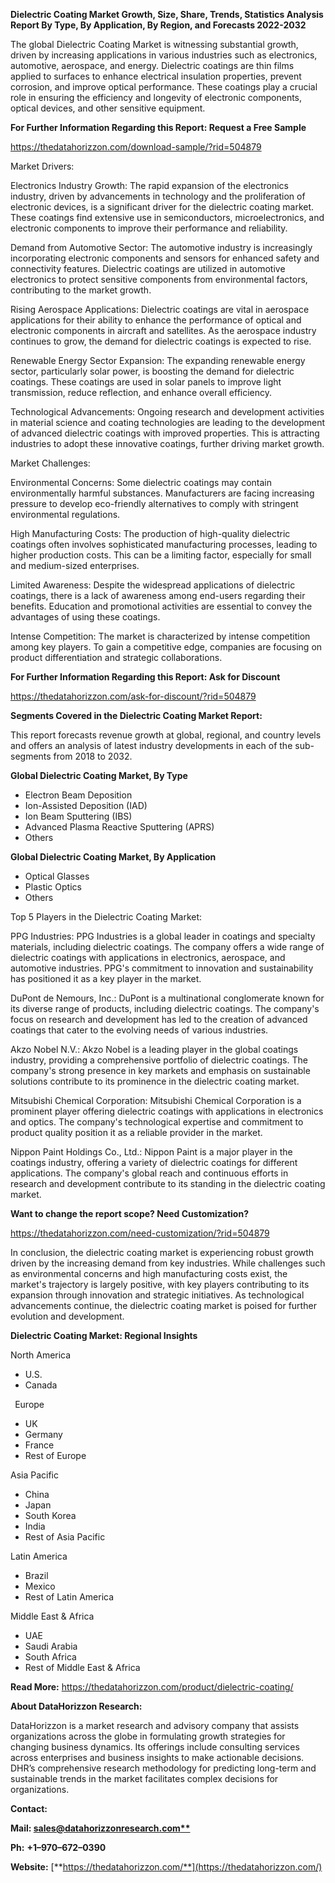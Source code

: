 ﻿**Dielectric Coating Market Growth, Size, Share, Trends, Statistics Analysis Report By Type, By Application, By Region, and Forecasts 2022-2032**

The global Dielectric Coating Market is witnessing substantial growth, driven by increasing applications in various industries such as electronics, automotive, aerospace, and energy. Dielectric coatings are thin films applied to surfaces to enhance electrical insulation properties, prevent corrosion, and improve optical performance. These coatings play a crucial role in ensuring the efficiency and longevity of electronic components, optical devices, and other sensitive equipment.

**For Further Information Regarding this Report: Request a Free Sample**	

<https://thedatahorizzon.com/download-sample/?rid=504879>

Market Drivers:

Electronics Industry Growth: The rapid expansion of the electronics industry, driven by advancements in technology and the proliferation of electronic devices, is a significant driver for the dielectric coating market. These coatings find extensive use in semiconductors, microelectronics, and electronic components to improve their performance and reliability.

Demand from Automotive Sector: The automotive industry is increasingly incorporating electronic components and sensors for enhanced safety and connectivity features. Dielectric coatings are utilized in automotive electronics to protect sensitive components from environmental factors, contributing to the market growth.

Rising Aerospace Applications: Dielectric coatings are vital in aerospace applications for their ability to enhance the performance of optical and electronic components in aircraft and satellites. As the aerospace industry continues to grow, the demand for dielectric coatings is expected to rise.

Renewable Energy Sector Expansion: The expanding renewable energy sector, particularly solar power, is boosting the demand for dielectric coatings. These coatings are used in solar panels to improve light transmission, reduce reflection, and enhance overall efficiency.

Technological Advancements: Ongoing research and development activities in material science and coating technologies are leading to the development of advanced dielectric coatings with improved properties. This is attracting industries to adopt these innovative coatings, further driving market growth.

Market Challenges:

Environmental Concerns: Some dielectric coatings may contain environmentally harmful substances. Manufacturers are facing increasing pressure to develop eco-friendly alternatives to comply with stringent environmental regulations.

High Manufacturing Costs: The production of high-quality dielectric coatings often involves sophisticated manufacturing processes, leading to higher production costs. This can be a limiting factor, especially for small and medium-sized enterprises.

Limited Awareness: Despite the widespread applications of dielectric coatings, there is a lack of awareness among end-users regarding their benefits. Education and promotional activities are essential to convey the advantages of using these coatings.

Intense Competition: The market is characterized by intense competition among key players. To gain a competitive edge, companies are focusing on product differentiation and strategic collaborations.

**For Further Information Regarding this Report: Ask for Discount**	

<https://thedatahorizzon.com/ask-for-discount/?rid=504879>

**Segments Covered in the Dielectric Coating Market Report:**

This report forecasts revenue growth at global, regional, and country levels and offers an analysis of latest industry developments in each of the sub-segments from 2018 to 2032.

**Global Dielectric Coating Market, By Type**

- Electron Beam Deposition
- Ion-Assisted Deposition (IAD)
- Ion Beam Sputtering (IBS)
- Advanced Plasma Reactive Sputtering (APRS)
- Others

**Global Dielectric Coating Market, By Application**

- Optical Glasses
- Plastic Optics
- Others

Top 5 Players in the Dielectric Coating Market:

PPG Industries: PPG Industries is a global leader in coatings and specialty materials, including dielectric coatings. The company offers a wide range of dielectric coatings with applications in electronics, aerospace, and automotive industries. PPG's commitment to innovation and sustainability has positioned it as a key player in the market.

DuPont de Nemours, Inc.: DuPont is a multinational conglomerate known for its diverse range of products, including dielectric coatings. The company's focus on research and development has led to the creation of advanced coatings that cater to the evolving needs of various industries.

Akzo Nobel N.V.: Akzo Nobel is a leading player in the global coatings industry, providing a comprehensive portfolio of dielectric coatings. The company's strong presence in key markets and emphasis on sustainable solutions contribute to its prominence in the dielectric coating market.

Mitsubishi Chemical Corporation: Mitsubishi Chemical Corporation is a prominent player offering dielectric coatings with applications in electronics and optics. The company's technological expertise and commitment to product quality position it as a reliable provider in the market.

Nippon Paint Holdings Co., Ltd.: Nippon Paint is a major player in the coatings industry, offering a variety of dielectric coatings for different applications. The company's global reach and continuous efforts in research and development contribute to its standing in the dielectric coating market.

**Want to change the report scope? Need Customization?**

<https://thedatahorizzon.com/need-customization/?rid=504879>

In conclusion, the dielectric coating market is experiencing robust growth driven by the increasing demand from key industries. While challenges such as environmental concerns and high manufacturing costs exist, the market's trajectory is largely positive, with key players contributing to its expansion through innovation and strategic initiatives. As technological advancements continue, the dielectric coating market is poised for further evolution and development.

**Dielectric Coating Market: Regional Insights**

North America

- U.S.
- Canada

` `Europe

- UK
- Germany
- France
- Rest of Europe

Asia Pacific

- China
- Japan
- South Korea
- India
- Rest of Asia Pacific

Latin America

- Brazil
- Mexico
- Rest of Latin America

Middle East & Africa

- UAE
- Saudi Arabia
- South Africa
- Rest of Middle East & Africa

**Read More:** <https://thedatahorizzon.com/product/dielectric-coating/>

**About DataHorizzon Research:**

DataHorizzon is a market research and advisory company that assists organizations across the globe in formulating growth strategies for changing business dynamics. Its offerings include consulting services across enterprises and business insights to make actionable decisions. DHR’s comprehensive research methodology for predicting long-term and sustainable trends in the market facilitates complex decisions for organizations.

**Contact:**

**Mail: [sales@datahorizzonresearch.com**](mailto:sales@datahorizzonresearch.com)**

**Ph:** **+1–970–672–0390**

**Website:** [**https://thedatahorizzon.com/**](https://thedatahorizzon.com/)

